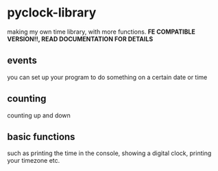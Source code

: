 # pyclock-library
making my own time library, with more functions.
**FE COMPATIBLE VERSION!!, READ DOCUMENTATION FOR DETAILS**

## events
you can set up your program to do something on a certain date or time

## counting
counting up and down

## basic functions
such as printing the time in the console, showing a digital clock, printing your timezone etc.

